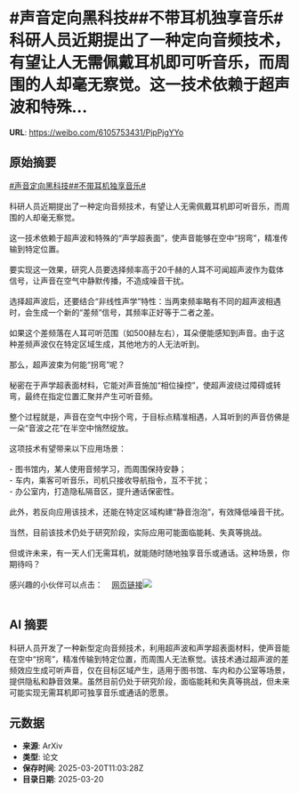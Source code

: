 # #声音定向黑科技##不带耳机独享音乐#科研人员近期提出了一种定向音频技术，有望让人无需佩戴耳机即可听音乐，而周围的人却毫无察觉。这一技术依赖于超声波和特殊...

**URL**: https://weibo.com/6105753431/PjpPjgYYo

## 原始摘要

<a href="https://m.weibo.cn/search?containerid=231522type%3D1%26t%3D10%26q%3D%23%E5%A3%B0%E9%9F%B3%E5%AE%9A%E5%90%91%E9%BB%91%E7%A7%91%E6%8A%80%23&amp;extparam=%23%E5%A3%B0%E9%9F%B3%E5%AE%9A%E5%90%91%E9%BB%91%E7%A7%91%E6%8A%80%23" data-hide=""><span class="surl-text">#声音定向黑科技#</span></a><a href="https://m.weibo.cn/search?containerid=231522type%3D1%26t%3D10%26q%3D%23%E4%B8%8D%E5%B8%A6%E8%80%B3%E6%9C%BA%E7%8B%AC%E4%BA%AB%E9%9F%B3%E4%B9%90%23&amp;extparam=%23%E4%B8%8D%E5%B8%A6%E8%80%B3%E6%9C%BA%E7%8B%AC%E4%BA%AB%E9%9F%B3%E4%B9%90%23" data-hide=""><span class="surl-text">#不带耳机独享音乐#</span></a><br><br>科研人员近期提出了一种定向音频技术，有望让人无需佩戴耳机即可听音乐，而周围的人却毫无察觉。<br><br>这一技术依赖于超声波和特殊的“声学超表面”，使声音能够在空中“拐弯”，精准传输到特定位置。<br><br>要实现这一效果，研究人员要选择频率高于20千赫的人耳不可闻超声波作为载体信号，让声音在空气中静默传播，不造成噪音干扰。<br><br>选择超声波后，还要结合“非线性声学”特性：当两束频率略有不同的超声波相遇时，会生成一个新的“差频”信号，其频率正好等于二者之差。<br><br>如果这个差频落在人耳可听范围（如500赫左右），耳朵便能感知到声音。由于这种差频声波仅在特定区域生成，其他地方的人无法听到。<br><br>那么，超声波束为何能“拐弯”呢？<br><br>秘密在于声学超表面材料，它能对声音施加“相位操控”，使超声波绕过障碍或转弯，最终在指定位置汇聚并产生可听音频。<br><br>整个过程就是，声音在空气中拐个弯，于目标点精准相遇，人耳听到的声音仿佛是一朵“音波之花”在半空中悄然绽放。<br><br>这项技术有望带来以下应用场景：<br><br>- 图书馆内，某人使用音频学习，而周围保持安静；<br>- 车内，乘客可听音乐，司机只接收导航指令，互不干扰；<br>- 办公室内，打造隐私隔音区，提升通话保密性。<br><br>此外，若反向应用该技术，还能在特定区域构建“静音泡泡”，有效降低噪音干扰。<br><br>当然，目前该技术仍处于研究阶段，实际应用可能面临能耗、失真等挑战。<br><br>但或许未来，有一天人们无需耳机，就能随时随地独享音乐或通话。这种场景，你期待吗？<br><br>感兴趣的小伙伴可以点击：<a href="https://weibo.cn/sinaurl?u=https%3A%2F%2Ftheconversation.com%2Fresearchers-created-sound-that-can-bend-itself-through-space-reaching-only-your-ear-in-a-crowd-252266" data-hide=""><span class="url-icon"><img style="width: 1rem;height: 1rem" src="https://h5.sinaimg.cn/upload/2015/09/25/3/timeline_card_small_web_default.png" referrerpolicy="no-referrer"></span><span class="surl-text">网页链接</span></a><img style="" src="https://tvax3.sinaimg.cn/large/006Fd7o3gy1hznen8c6z6j30zk0mmdrh.jpg" referrerpolicy="no-referrer"><br><br>

## AI 摘要

科研人员开发了一种新型定向音频技术，利用超声波和声学超表面材料，使声音能在空中“拐弯”，精准传输到特定位置，而周围人无法察觉。该技术通过超声波的差频效应生成可听声音，仅在目标区域产生，适用于图书馆、车内和办公室等场景，提供隐私和静音效果。虽然目前仍处于研究阶段，面临能耗和失真等挑战，但未来可能实现无需耳机即可独享音乐或通话的愿景。

## 元数据

- **来源**: ArXiv
- **类型**: 论文
- **保存时间**: 2025-03-20T11:03:28Z
- **目录日期**: 2025-03-20
